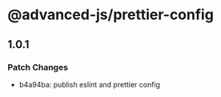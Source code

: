 # @advanced-js/prettier-config

## 1.0.1

### Patch Changes

- b4a94ba: publish eslint and prettier config
